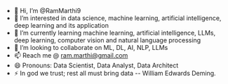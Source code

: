 - 👋 Hi, I’m @RamMarthi9
- 👀 I’m interested in data science, machine learning, artificial intelligence, deep learning and its application
- 🌱 I’m currently learning machine learning, artificial intelligence, LLMs, deep learning, computer vision and natural language processing
- 💞️ I’m looking to collaborate on ML, DL, AI, NLP, LLMs
- 📫 Reach me @ ram.marthi@gmail.com
- 😄 Pronouns: Data Scientist, Data Analyst, Data Architect
- ⚡ In god we trust; rest all must bring data -- William Edwards Deming.

<!---
RamMarthi9/RamMarthi9 is a ✨ special ✨ repository because its `README.md` (this file) appears on your GitHub profile.
You can click the Preview link to take a look at your changes.
--->
